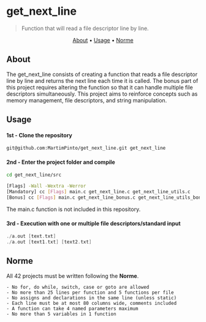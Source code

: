 # get_next_line
>Function that will read a file descriptor line by line. 

</p>
<p align="center">
	<a href="#about">About</a> •
	<a href="#usage">Usage</a> •
	<a href="#norme">Norme</a>
</p>

## About
The get_next_line consists of creating a function that reads a file descriptor line by line and returns the next line each time it is called. The bonus part of this project requires altering the function so that it can handle multiple file descriptors simultaneously. This project aims to reinforce concepts such as memory management, file descriptors, and string manipulation. 

## Usage
#### 1st - Clone the repository
``` bash
git@github.com:MartimPinto/get_next_line.git get_next_line
```
#### 2nd - Enter the project folder and compile
``` bash
cd get_next_line/src

[Flags] -Wall -Wextra -Werror
[Mandatory] cc [Flags] main.c get_next_line.c get_next_line_utils.c
[Bonus] cc [Flags] main.c get_next_line_bonus.c get_next_line_utils_bonus.c
```

The main.c function is not included in this repository.

#### 3rd - Execution with one or multiple file descriptors/standard input
``` c
./a.out [text.txt]
./a.out [text1.txt] [text2.txt]
```
## Norme

All 42 projects must be written following the **Norme**.

	- No for, do while, switch, case or goto are allowed
	- No more than 25 lines per function and 5 functions per file
	- No assigns and declarations in the same line (unless static)
 	- Each line must be at most 80 columns wide, comments included
	- A function can take 4 named parameters maximum
	- No more than 5 variables in 1 function
